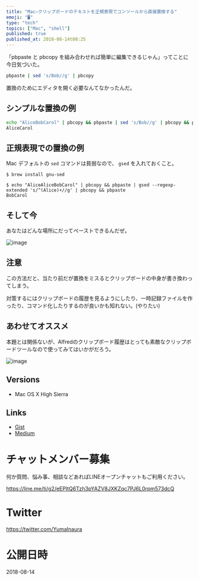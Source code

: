 ```yaml
---
title: "Mac—クリップボードのテキストを正規表現でコンソールから直接置換する"
emoji: "🖥"
type: "tech"
topics: ["Mac", "shell"]
published: true
published_at: 2018-08-14t08:25
---
```


「pbpaste と pbcopy を組み合わせれば簡単に編集できるじゃん」ってことに今日気づいた。

```sh
pbpaste | sed 's/Bob//g' | pbcopy
```
置換のためにエディタを開く必要なんてなかったんだ。



## シンプルな置換の例

```sh
echo "AliceBobCarol" | pbcopy && pbpaste | sed 's/Bob//g' | pbcopy && pbpaste
AliceCarol
```

## 正規表現での置換の例

Mac デフォルトの `sed` コマンドは貧弱なので、 `gsed` を入れておくこと。

```
$ brew install gnu-sed
```

```
$ echo "AliceAliceBobCarol" | pbcopy && pbpaste | gsed --regexp-extended 's/^(Alice)+//g' | pbcopy && pbpaste
BobCarol
```

## そして今

あなたはどんな場所にだってペーストできるんだぜ。

![image](https://user-images.githubusercontent.com/13635059/44063025-b8ebfc18-9f99-11e8-86a5-aa68330ed9dc.png)


## 注意

この方法だと、当たり前だが置換をミスるとクリップボードの中身が書き換わってしまう。

対策するにはクリップボードの履歴を見るようにしたり、一時記録ファイルを作ったり、コマンド化したりするのが良いかも知れない。(やりたい)

## あわせてオススメ

本題とは関係ないが、Alfredのクリップボード履歴はとっても素敵なクリップボードツールなので使ってみてはいかがだろう。

![image](https://user-images.githubusercontent.com/13635059/44063780-05f59070-9f9d-11e8-9d18-e80e38b81ba3.png)

## Versions

- Mac OS X High Sierra

## Links

- [Gist](https://gist.github.com/YumaInaura/32b6d6ba379d4a65d22c06e3f8d284c0)
- [Medium](https://medium.com/supersonic-generation/mac-replace-clipboard-text-with-regex-in-console-a41cf05ac29b)








<!-- Update From Qiita API -->

# チャットメンバー募集


何か質問、悩み事、相談などあればLINEオープンチャットもご利用ください。

https://line.me/ti/g2/eEPltQ6Tzh3pYAZV8JXKZqc7PJ6L0rpm573dcQ





# Twitter


https://twitter.com/YumaInaura


<!-- Update From Qiita API -->



# 公開日時

2018-08-14

